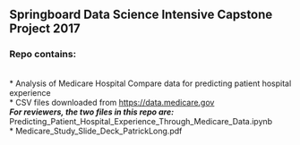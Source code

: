 ## Springboard Data Science Intensive Capstone Project 2017<br>
### Repo contains:
<br>* Analysis of Medicare Hospital Compare data for predicting patient hospital experience
<br>* CSV files downloaded from https://data.medicare.gov 
<br>*<b>For reviewers, the two files in this repo are:</b> 
<br>* Predicting_Patient_Hospital_Experience_Through_Medicare_Data.ipynb
<br>* Medicare_Study_Slide_Deck_PatrickLong.pdf
